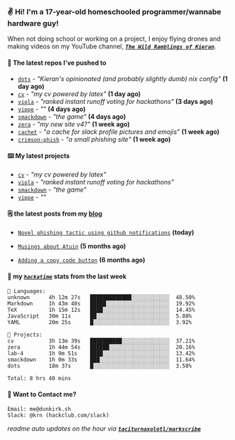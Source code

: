 ### ✌️ Hi! I'm a 17-year-old homeschooled programmer/wannabe hardware guy!

When not doing school or working on a project, I enjoy flying drones and making videos on my YouTube channel, [**_`The Wild Ramblings of Kieran`_**](https://youtube.com/@kieran.rambles).

#### 👷 The latest repos I've pushed to

- [`dots`](https://github.com/taciturnaxolotl/dots) - _"Kieran's opinionated (and probably slightly dumb) nix config"_ **(1 day ago)**
- [`cv`](https://github.com/taciturnaxolotl/cv) - _"my cv powered by latex"_ **(1 day ago)**
- [`viola`](https://github.com/taciturnaxolotl/viola) - _"ranked instant runoff voting for hackathons"_ **(3 days ago)**
- [`yippe`](https://github.com/taciturnaxolotl/yippe) - _""_ **(4 days ago)**
- [`smackdown`](https://github.com/taciturnaxolotl/smackdown) - _"the game"_ **(4 days ago)**
- [`zera`](https://github.com/taciturnaxolotl/zera) - _"my new site v4?"_ **(1 week ago)**
- [`cachet`](https://github.com/taciturnaxolotl/cachet) - _"a cache for slack profile pictures and emojis"_ **(1 week ago)**
- [`crimson-phish`](https://github.com/taciturnaxolotl/crimson-phish) - _"a small phishing site"_ **(1 week ago)**

#### ⌨️ My latest projects

- [`cv`](https://github.com/taciturnaxolotl/cv) - _"my cv powered by latex"_
- [`viola`](https://github.com/taciturnaxolotl/viola) - _"ranked instant runoff voting for hackathons"_
- [`smackdown`](https://github.com/taciturnaxolotl/smackdown) - _"the game"_
- [`yippe`](https://github.com/taciturnaxolotl/yippe) - _""_

#### 🗒️ the latest posts from my [blog](https://dunkirk.sh)

- [`Novel phishing tactic using github notifications`](https://dunkirk.sh/blog/github-phishing/) **(today)**

- [`Musings about Atuin`](https://dunkirk.sh/blog/atuin/) **(5 months ago)**

- [`Adding a copy code button`](https://dunkirk.sh/blog/adding-a-copy-button/) **(6 months ago)**



#### 📡 my [_`hackatime`_](https://waka.hackclub.com) stats from the last week

```text
💾 Languages:
unknown      4h 12m 27s   █████████████░░░░░░░░░░░░  48.50%
Markdown     1h 43m 40s   █████░░░░░░░░░░░░░░░░░░░░  19.92%
TeX          1h 15m 12s   ████░░░░░░░░░░░░░░░░░░░░░  14.45%
JavaScript   30m 11s      ██░░░░░░░░░░░░░░░░░░░░░░░  5.80%
YAML         20m 25s      █░░░░░░░░░░░░░░░░░░░░░░░░  3.92%

💼 Projects:
cv           3h 13m 39s   ██████████░░░░░░░░░░░░░░░  37.21%
zera         1h 44m 54s   ██████░░░░░░░░░░░░░░░░░░░  20.16%
lab-4        1h 9m 51s    ████░░░░░░░░░░░░░░░░░░░░░  13.42%
smackdown    1h 0m 33s    ███░░░░░░░░░░░░░░░░░░░░░░  11.64%
dots         18m 37s      █░░░░░░░░░░░░░░░░░░░░░░░░  3.58%

Total: 8 hrs 40 mins
```

#### 📮 Want to Contact me?

```text
Email: me@dunkirk.sh
Slack: @krn (hackclub.com/slack)
```

_readme auto updates on the hour via [**`taciturnaxolotl/markscribe`**](https://github.com/taciturnaxolotl/markscribe)_
